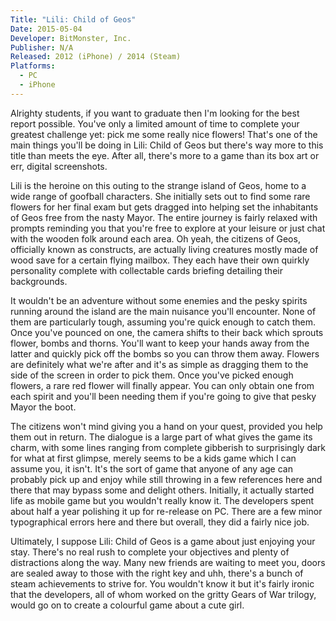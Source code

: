 ```yaml
---
Title: "Lili: Child of Geos"
Date: 2015-05-04
Developer: BitMonster, Inc.  
Publisher: N/A  
Released: 2012 (iPhone) / 2014 (Steam)  
Platforms:
  - PC
  - iPhone
---
```


Alrighty students, if you want to graduate then I'm looking for the best
report possible. You've only a limited amount of time to complete your
greatest challenge yet: pick me some really nice flowers! That's one of the
main things you'll be doing in Lili: Child of Geos but there's way more to
this title than meets the eye. After all, there's more to a game than its box
art or err, digital screenshots.  
  
Lili is the heroine on this outing to the strange island of Geos, home to a
wide range of goofball characters. She initially sets out to find some rare
flowers for her final exam but gets dragged into helping set the inhabitants
of Geos free from the nasty Mayor. The entire journey is fairly relaxed with
prompts reminding you that you're free to explore at your leisure or just chat
with the wooden folk around each area. Oh yeah, the citizens of Geos,
officially known as constructs, are actually living creatures mostly made of
wood save for a certain flying mailbox. They each have their own quirkly
personality complete with collectable cards briefing detailing their
backgrounds.  
  
It wouldn't be an adventure without some enemies and the pesky spirits running
around the island are the main nuisance you'll encounter. None of them are
particularly tough, assuming you're quick enough to catch them. Once you've
pounced on one, the camera shifts to their back which sprouts flower, bombs
and thorns. You'll want to keep your hands away from the latter and quickly
pick off the bombs so you can throw them away. Flowers are definitely what
we're after and it's as simple as dragging them to the side of the screen in
order to pick them. Once you've picked enough flowers, a rare red flower will
finally appear. You can only obtain one from each spirit and you'll been
needing them if you're going to give that pesky Mayor the boot.  
  
The citizens won't mind giving you a hand on your quest, provided you help
them out in return. The dialogue is a large part of what gives the game its
charm, with some lines ranging from complete gibberish to surprisingly dark
for what at first glimpse, merely seems to be a kids game which I can assume
you, it isn't. It's the sort of game that anyone of any age can probably pick
up and enjoy while still throwing in a few references here and there that may
bypass some and delight others. Initially, it actually started life as mobile
game but you wouldn't really know it. The developers spent about half a year
polishing it up for re-release on PC. There are a few minor typographical
errors here and there but overall, they did a fairly nice job.  
  
Ultimately, I suppose Lili: Child of Geos is a game about just enjoying your
stay. There's no real rush to complete your objectives and plenty of
distractions along the way. Many new friends are waiting to meet you, doors
are sealed away to those with the right key and uhh, there's a bunch of steam
achievements to strive for. You wouldn't know it but it's fairly ironic that
the developers, all of whom worked on the gritty Gears of War trilogy, would
go on to create a colourful game about a cute girl.  

